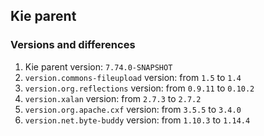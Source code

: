 ## Kie parent

### Versions and differences
1. Kie parent version: `7.74.0-SNAPSHOT`
2. `version.commons-fileupload` version: from `1.5` to `1.4`
3. `version.org.reflections` version: from `0.9.11` to `0.10.2`
4. `version.xalan` version: from `2.7.3` to `2.7.2`
5. `version.org.apache.cxf` version: from `3.5.5` to `3.4.0`
6. `version.net.byte-buddy` version: from `1.10.3` to `1.14.4`

